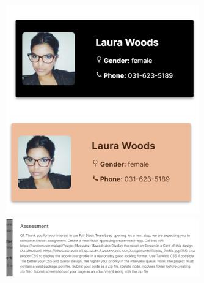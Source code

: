 ![alt text](src/assets/two.png)
![alt text](src/assets/Untitled.png)

![alt text](src/assets/three.png)